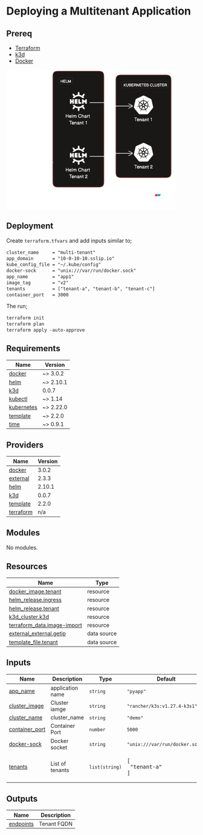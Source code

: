 # Deploying a Multitenant Application 

## Prereq
- [Terraform](https://developer.hashicorp.com/terraform/downloads)
- [k3d](https://k3d.io/v5.5.1/)
- [Docker](https://docs.docker.com/engine/install/)

![Alt text](flow.png)

## Deployment

Create `terraform.tfvars` and add inputs similar to;
```
cluster_name     = "multi-tenant"
app_domain       = "10-0-10-10.sslip.io"
kube_config_file = "~/.kube/config"
docker-sock      = "unix:///var/run/docker.sock"
app_name         = "app1"
image_tag        = "v2"
tenants          = ["tenant-a", "tenant-b", "tenant-c"]
container_port   = 3000
```
The run;
```
terraform init
terraform plan
terraform apply -auto-approve
```
<!-- BEGIN_TF_DOCS -->
## Requirements

| Name | Version |
|------|---------|
| <a name="requirement_docker"></a> [docker](#requirement\_docker) | ~> 3.0.2 |
| <a name="requirement_helm"></a> [helm](#requirement\_helm) | ~> 2.10.1 |
| <a name="requirement_k3d"></a> [k3d](#requirement\_k3d) | 0.0.7 |
| <a name="requirement_kubectl"></a> [kubectl](#requirement\_kubectl) | ~> 1.14 |
| <a name="requirement_kubernetes"></a> [kubernetes](#requirement\_kubernetes) | ~> 2.22.0 |
| <a name="requirement_template"></a> [template](#requirement\_template) | ~> 2.2.0 |
| <a name="requirement_time"></a> [time](#requirement\_time) | ~> 0.9.1 |

## Providers

| Name | Version |
|------|---------|
| <a name="provider_docker"></a> [docker](#provider\_docker) | 3.0.2 |
| <a name="provider_external"></a> [external](#provider\_external) | 2.3.3 |
| <a name="provider_helm"></a> [helm](#provider\_helm) | 2.10.1 |
| <a name="provider_k3d"></a> [k3d](#provider\_k3d) | 0.0.7 |
| <a name="provider_template"></a> [template](#provider\_template) | 2.2.0 |
| <a name="provider_terraform"></a> [terraform](#provider\_terraform) | n/a |

## Modules

No modules.

## Resources

| Name | Type |
|------|------|
| [docker_image.tenant](https://registry.terraform.io/providers/kreuzwerker/docker/latest/docs/resources/image) | resource |
| [helm_release.ingress](https://registry.terraform.io/providers/hashicorp/helm/latest/docs/resources/release) | resource |
| [helm_release.tenant](https://registry.terraform.io/providers/hashicorp/helm/latest/docs/resources/release) | resource |
| [k3d_cluster.k3d](https://registry.terraform.io/providers/pvotal-tech/k3d/0.0.7/docs/resources/cluster) | resource |
| [terraform_data.image-import](https://registry.terraform.io/providers/hashicorp/terraform/latest/docs/resources/data) | resource |
| [external_external.getip](https://registry.terraform.io/providers/hashicorp/external/latest/docs/data-sources/external) | data source |
| [template_file.tenant](https://registry.terraform.io/providers/hashicorp/template/latest/docs/data-sources/file) | data source |

## Inputs

| Name | Description | Type | Default | Required |
|------|-------------|------|---------|:--------:|
| <a name="input_app_name"></a> [app\_name](#input\_app\_name) | application name | `string` | `"pyapp"` | no |
| <a name="input_cluster_image"></a> [cluster\_image](#input\_cluster\_image) | Cluster iamge | `string` | `"rancher/k3s:v1.27.4-k3s1"` | no |
| <a name="input_cluster_name"></a> [cluster\_name](#input\_cluster\_name) | cluster\_name | `string` | `"demo"` | no |
| <a name="input_container_port"></a> [container\_port](#input\_container\_port) | Container Port | `number` | `5000` | no |
| <a name="input_docker-sock"></a> [docker-sock](#input\_docker-sock) | Docker socket | `string` | `"unix:///var/run/docker.sock"` | no |
| <a name="input_tenants"></a> [tenants](#input\_tenants) | List of tenants | `list(string)` | <pre>[<br>  "tenant-a"<br>]</pre> | no |

## Outputs

| Name | Description |
|------|-------------|
| <a name="output_endpoints"></a> [endpoints](#output\_endpoints) | Tenant FQDN |
<!-- END_TF_DOCS -->